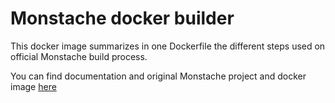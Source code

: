 # Monstache docker builder

This docker image summarizes in one Dockerfile the different steps used on official Monstache build process.

You can find documentation and original Monstache project and docker image [here](https://github.com/rwynn/monstache)